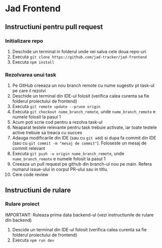# Jad Frontend

## Instructiuni pentru pull request

### Initializare repo
1. Deschide un terminal in folderul unde vei salva cele doua repo-uri
2. Executa `git clone https://github.com/jad-tracker/jad-frontend`
3. Executa `npm install`

### Rezolvarea unui task
1. Pe GitHub creeaza un nou branch remote cu nume sugestiv pt task-ul pe care il rezolvi
2. Deschide un terminal din IDE-ul folosit (verifica calea curenta sa fie folderul proiectului de frontend)
3. Executa `git remote update --prune origin`
4. Executa `git checkout nume_branch_remote`, unde `nume_branch_remote` e numele folosit la pasul 1
5. Acum poti scrie cod pentru a rezolva task-ul
6. Neaparat testele relevante pentru task trebuie activate, iar toate testele active trebuie sa treaca cu succes
7. Adauga modificarile din IDE (sau cu `git add`) si dupa fa commit din IDE (sau cu `git commit -m "mesaj de commit"`).
   Foloseste un mesaj de commit relevant
8. Executa `git push -u origin nume_branch_remote`, unde `nume_branch_remote` e numele folosit la pasul 1
9. Creeaza un pull request pe github din branch-ul nou pe main. Refera numarul issue-ului in corpul PR-ului sau in titlu.
10. Cere code review

## Instructiuni de rulare

### Rulare proiect

IMPORTANT: Ruleaza prima data backend-ul (vezi instructiunile de rulare din backend)

1. Descide un terminal din IDE-ul folosit (verifica calea curenta sa fie folderul proiectului de frontend)
2. Executa `npm run dev`
